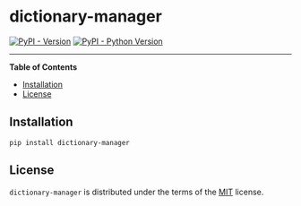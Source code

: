 # dictionary-manager

[![PyPI - Version](https://img.shields.io/pypi/v/dictionary-manager.svg)](https://pypi.org/project/dictionary-manager)
[![PyPI - Python Version](https://img.shields.io/pypi/pyversions/dictionary-manager.svg)](https://pypi.org/project/dictionary-manager)

-----

**Table of Contents**

- [Installation](#installation)
- [License](#license)

## Installation

```console
pip install dictionary-manager
```

## License

`dictionary-manager` is distributed under the terms of the [MIT](https://spdx.org/licenses/MIT.html) license.
